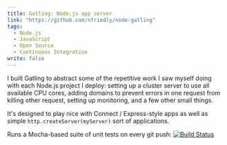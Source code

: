 ```yaml
---
title: Gatling: Node.js app server
link: "https://github.com/nfriedly/node-gatling"
tags: 
  - Node.js
  - JavaScript
  - Open Source
  - Continuous Integration
write: false
---
```


<i class="icon-asterisk pull-right icon-4x"></i> I built Gatling to abstract some of the repetitive work I saw myself doing with each Node.js 
project I deploy: setting up a cluster server to use all available CPU cores, adding domains 
to prevent errors in one request from killing other request, setting up monitoring, and a 
few other small things.

It's designed to play nice with Connect / Express-style apps as well as simple 
`http.createServer(myServer)` sort of applications.

Runs a Mocha-based suite of unit tests on every git push: [![Build Status](https://travis-ci.org/nfriedly/node-gatling.png?branch=master)](https://travis-ci.org/nfriedly/node-gatling)